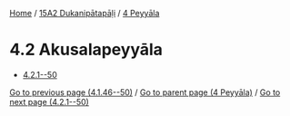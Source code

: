 
[Home](/) / [15A2 Dukanipātapāḷi](...md) / [4 Peyyāla](../15A2/4.md)

# 4.2 Akusalapeyyāla

* [4.2.1--50](4.2/4.2.1--50.md)

[Go to previous page (4.1.46--50)](4.1/4.1.46--50.md) / [Go to parent page (4 Peyyāla)](../15A2/4.md) / [Go to next page (4.2.1--50)](4.2/4.2.1--50.md)


